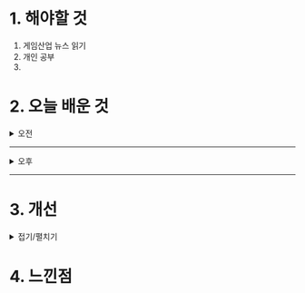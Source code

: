 
# 1. 해야할 것

1. 게임산업 뉴스 읽기 
2. 개인 공부  
3. 



# 2. 오늘 배운 것

<details>
<summary>오전</summary>

## 오늘의 뉴스
### 요약
■ 반다이남코, '위쳐3' 개발진 신작 퍼블리싱 맡는다 
반다이남코 엔터테인먼트 코리아(지사장 장태근)는 Rebel Wolves의 발매 예정인 첫 타이틀, 'Dawnwalker' 사가의 첫 번째 게임을 반다이남코 엔터테인먼트가 글로벌 퍼블리셔를 맡아 발매할 예정이라고 발표했습니다. 이에 따라, 반다이남코 엔터테인먼트는 Rebel Wolves의 발매 예정인 첫 타이틀인 Dawnwalker 사가 첫 번째 게임의 글로벌 퍼블리셔를 맡게 됐습니다.

■ 넷마블 나혼렙, 프랑스 K-박람회에 대표 게임 콘텐츠로 참가
넷마블(대표 권영식, 김병규)은 오는 26일부터 30일까지 프랑스 파리의 '브롱냐르 궁'에서 개최되는 '2024 프랑스 K-박람회'에 '나 혼자만 레벨업:어라이즈'(개발사 넷마블네오)를 출품한다고 25일 밝혔습니다. 넷마블 관계자는 "K-콘텐츠의 대표적인 IP 확장 사례로 '나 혼자만 레벨업:어라이즈'가 주목을 받고 있다"며 "앞으로도 '나 혼자만 레벨업:어라이즈'를 통해 K-콘텐츠의 우수성을 알릴 수 있도록 노력하겠다"라고 밝혔습니다.

■ 콜 오브 듀티: 블랙 옵스6, 금일 출시 
콜 오브 듀티: 블랙 옵스 6(이하 블랙 옵스 6)가 긴장감과 몰입을 선사하는 서사적 캠페인과 블록버스터급 강렬한 액션으로 10월 25일(이하 한국 시간 기준) 전 세계 출시됩니다. 오늘 블랙 옵스6가 출시됨에 따라 Xbox One®, Xbox Series X|S, PlayStation 5®, PlayStation 4® 및 Battle.net®, Microsoft Store, Steam 등 다양한 플랫폼을 통해 각자에게 최적화된 플랫폼과 원하는 에디션으로 블랙 옵스 6의 긴장감과 액션 넘치는 세계 속으로 빠져들 수 있습니다.

■ 랑그릿사 제작진 신작 '메카아라시', 사전예약 100만 돌파 
SRPG 전문 개발사 블랙잭 스튜디오는 자사가 개발한 최신 모바일 SRPG '메카아라시'가 사전예약자 수 100만 명을 돌파했다고 25일 밝혔습니다. '랑그릿사' 제작진의 최종병기 SRPG '메카아라시'는 '스톰스틸 합금'을 사용하는 메카를 전투 무기로 앞세운 근미래식 판타지 세계관이  배경입니다.

■ SOOP, 5년 만에 새 이름으로 지스타 2024 참가
SOOP이 올 11월에 열리는 국제게임전시회인 '지스타(G-STAR) 2024'에 5년 만에 참가합니다. SOOP의 지스타 슬로건인 'Let's ( ) with SOOP'은 "숲(SOOP)과 함께 모든 것을 할 수 있다"는 메시지를 담고 있으며, 슬로건에 걸맞게 유저와 스트리머가 모두 함께 즐길 수 있는 다양한 프로그램을 부스 안에서 진행할 예정입니다.

■ 영국행 티켓은 누구에게? 젠지-T1 진검승부
리그 오브 레전드(League of Legends; LoL)를 개발, 서비스하고 있는 라이엇 게임즈는 2024 리그 오브 레전드 월드 챔피언십의 4강전이 26일(토)과 27일(일) 이틀 동안 프랑스 파리에 위치한 아디다스 아레나에서 열린다고 밝혔습니다. LCK 2번 시드 자격으로 월드 챔피언십에 나선 젠지는 스위스 스테이지를 3전 전승으로 마무리한 뒤 8강에서 LCS(북미) 1번 시드 플라이퀘스트를 천신만고 끝에 제압하며 4강에 진출했습니다.

■ 쿠키런: 모험의 탑, 구글플레이와 지스타 출전
데브시스터즈㈜(대표 조길현)의 개발 스튜디오 오븐게임즈㈜(대표 배형욱)가 개발한 '쿠키런: 모험의 탑'이 오는 11월 14일부터 17일까지 부산 벡스코에서 열리는 '지스타 2024'의 구글플레이 전시 부스에서 유저들을 만납니다. 지난 지스타에서는 13만 명 이상이 쿠키런: 모험의 탑 시연존에서 게임을 체험하고 현장 굿즈도 빠르게 전량 소진되는 등 부스 내 가장 뜨거운 반응을 얻은 것으로 알려졌습니다.

■ 주말 내내 플레이 가능! '슈퍼바이브' CBT 시간 확대 
띠어리크래프트가 개발하고, 넥슨이 서비스 예정인 '슈퍼바이브'가 CBT 플레이 시간을 확대하기로 결정했습니다. '슈퍼바이브'는 지난 주말로 마무리된 스팀 넥스트 페스트에서 두 번째로 가장 많이 플레이한 참가작에 이름을 올릴 정도로 높은 관심을 받은 바 있으며, 약 45만여 명이 체험판을 다운로드 한 것으로 나타났습니다.

■ [이슈] 위영광 대표 반박, "중국을 위해 일하지 않았다" 
국정감사에서 "e스포츠 국제 표준 문제에서 중국 편을 든다"라고 지목받았던 위영광 바나나컬처게이밍앤미디어 대표가 25일 입장을 밝혔습니다. 이 과정에서 강 의원은 "기술표준원에 등록된 우리 쪽 전문가가 위영광이라는 분이다"라며 "중국 쪽 최대 e스포츠 회사의 자회사 한국 지사장인데, 무늬만 한국인이지 월급은 중국에서 받는다. 기술표준화 대응 회의에 참석해서는 중국 편을 드는 듯한 발언까지 했다"라고 주장했습니다.

■ [게임국감] 김성회 "게임검열법, 지나치게 모호해서 지나치게 문제" 
'G식백과' 김성회 유튜버가 국회 국정감사에서 게임검열법 헌법소원 청구 취지를 밝혔습니다. 김 유튜버는 국정감사 때 "법 자체는 간단하지만, 지나치게 모호하기 때문에 지나치게 문제가 되고 있다"며 "지난 2년간 500여 종의 게임이 장르를 불문하고 한국에서만 차단을 당했는데, 차단 근거는 다 한 줄이었다. 모방범죄의 우려 때문"이라고 소개했습니다.

■ 무협 RPG '낭만강호' 오늘부터 정식 서비스 실시
아이클럭워크는 WhaleGames에서 개발하고, 자사에서 서비스하는 추억의 무협 RPG ‘낭만강호’의 정식 서비스를 오늘 11시부터 구글 플레이스토어, 애플 앱스토어, 원스토어, 갤럭시 스토어에서 시작했다고 밝혔습니다.

■ 각 세대를 대표하는 PS 진영 게임은? PS 파트너 어워드 투표 개시 
올해 유저들이 최고의 PS 게임과 각 세대별 최고의 PS 게임을 선정하는 어워드 투표가 진행됩니다. 올해로 30주년을 맞은 PS 파트너 어워드는 2023년 10월 1일부터 2024년 9월 30일까지 일본 및 아시아 지역에서 총 플레이 시간이 가장 많았던 상위 30개 타이틀을 대상으로 합니다. 

■ 마계가 되어버린 학교, 던전 RPG '학원마경' 11월 7일 출시
글로벌 게임 퍼블리셔 CFK(대표 구창식)은 오늘(24일), 던전 RPG 신작 '학원마경(High School Crisis)'을 스팀 플랫폼으로 오는 11월 7일(목) 글로벌 발매하기로 결정했다고 밝혔습니다. '학원마경'은 국내 개발사 피아이소프트가 개발한 게임으로, '심볼 인카운터(필드애 배치된 적, NPC와 접촉해 전투/이벤트가 일어나는 방식)'를 던전 RPG 장르에 도입, 보다 다이내믹한 게임 플레이를 경험할 수 있는 것이 특징입니다.

■ '몬헌 와일즈' 오픈 베타 예고, 한정 듀얼센스도 출시 
몬스터 헌터 와일즈 출시를 기념해 제작된 한정판 DualSense 무선 컨트롤러가 타이틀 발매일과 동일한 2025년 2월 28일 출시됩니다. 몬스터 헌터 와일즈는 DualSense 무선 컨트롤러의 햅틱 피드백과 적응형 트리거, 내장 스피커, Tempest 3D 오디오 기술, 모션 센서를 활용해 실제로 필드를 모험하며 몬스터를 사냥하는 듯한 몰입감 넘치는 게임 경험을 선사합니다.

■ 볼텍스게이밍, 명조 ‘유호’ 디지털 포토카드 이벤트 24일 실시
'볼텍스게이밍(Vortex Gaming)'은 쿠로게임즈의 오픈월드 ARPG '명조: 워더링 웨이브(이하 명조)'의 신규 캐릭터 '유호'의 디지털 포토카드 이벤트를 진행한다고 24일 밝혔습니다. 10월 24일부터 11월 13일까지 진행되는 이번 이벤트에서는 미션을 완료하면 명조 IP를 활용한 디지털 굿즈를 얻을 수 있습니다.

■ 워크래프트 세계관 30주년! 11월 14일 기념 방송 예고 
블리자드 엔터테인먼트(Blizzard Entertainment)를 대표하는 IP 중 하나인 워크래프트(Warcraft) 세계관이 아제로스에서 수많은 모험을 거듭하며 30주년을 맞이하는 가운데, 오는 11월 14일(이하 한국시간) 월드 오브 워크래프트와 클래식, 하스스톤, 워크래프트 럼블 개발팀이 한데 모여 특별한 방송을 진행합니다. 한편, 월드 오브 워크래프트: 내부 전쟁(World of Warcraft: The War Within)'의 첫 번째 대규모 업데이트인 11.0.5 콘텐츠 업데이트가 오늘 적용, 20년에 걸친 모험의 역사를 기념하는 게임 내 이벤트인 '월드 오브 워크래프트 20주년 기념제'도시작됐습니다.

■ 스위치용 '썸썸편의점' 두 번째 DLC팩, 24일 출시
글로벌 게임 퍼블리셔 CFK(대표 구창식)은 오늘(24일), 테일즈샵의 경영 연애 시뮬레이션 '썸썸 편의점' 닌텐도 스위치판의 두 번째 DLC 팩 '방예나 애프터 스토리'를 글로벌 발매한다고 밝혔습니다. 자사는 썸썸 편의점 첫 DLC 팩인 '아델라 애프터 스토리' 이후에도 방예나, 편수희의 추가 스토리를 그려낸 '방예나 애프터 스토리', '편수희 애프터 스토리'를 각각 10월 24일(목), 12월 19일(목)에 발매할 예정입니다.

■ [게임국감] 중국, e스포츠 표준 장악 나서는데...우리 정부는 '수수방관' 
중국이 e스포츠 국제 표준을 선점하기 위해 치밀하게 움직이는 동안, 우리 정부는 사실상 손 놓고 있던 것으로 나타났습니다. 국회 문화체육관광위원회 강유정 의원(더불어민주당)은 24일 문화체육관광부 종합감사에서 "중국의 '국제 e스포츠 표준화 제안서'가 ISO(국제표준화기구) 에 채택되는 과정을 우리 정부가 방관했을 뿐만 아니라, 오히려 중국에 유리한 환경을 조성하는 데 일조했다"며 정부의 직무유기를 강하게 질타했습니다.
</details>

****

<details>
<summary>오후</summary>


</details>

****


# 3. 개선


<details>
<summary>접기/펼치기</summary>


</details>



# 4. 느낀점


